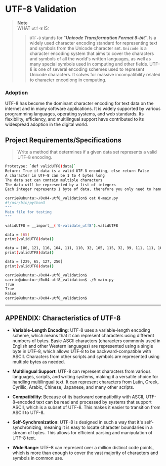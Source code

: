 # UTF-8 Validation

> **Note**  
> WHAT `utf-8` IS:  
>> `UTF-8` stands for "***Unicode Transformation Format 8-bit***". Is a widely used character encoding standard for representing text and symbols from the Unicode character set. `Unicode` is a character encoding system that aims to cover the characters and symbols of all the world's written languages, as well as many special symbols used in computing and other fields. UTF-8 is one of several encoding schemes used to represent Unicode characters. It solves for massive incompatibility related to character encodiong in computing.  

### Adoption
UTF-8 has become the dominant character encoding for text data on the internet and in many software applications. It is widely supported by various programming languages, operating systems, and web standards. Its flexibility, efficiency, and multilingual support have contributed to its widespread adoption in the digital world.

## Project Requirements/Specifications
> Write a method that determines if a given data set represents a valid UTF-8 encoding.

```bash
Prototype: `def validUTF8(data)`
Return: True if data is a valid UTF-8 encoding, else return False
A character in UTF-8 can be 1 to 4 bytes long
The data set can contain multiple characters
The data will be represented by a list of integers
Each integer represents 1 byte of data, therefore you only need to handle the 8 least significant bits of each integer  
```

```bash
carrie@ubuntu:~/0x04-utf8_validation$ cat 0-main.py
#!/usr/bin/python3
"""
Main file for testing
"""

validUTF8 = __import__('0-validate_utf8').validUTF8

data = [65]
print(validUTF8(data))

data = [80, 121, 116, 104, 111, 110, 32, 105, 115, 32, 99, 111, 111, 108, 33]
print(validUTF8(data))

data = [229, 65, 127, 256]
print(validUTF8(data))

carrie@ubuntu:~/0x04-utf8_validation$
carrie@ubuntu:~/0x04-utf8_validation$ ./0-main.py
True
True
False
carrie@ubuntu:~/0x04-utf8_validation$
```


---
## APPENDIX: Characteristics of UTF-8

- **Variable-Length Encoding**: UTF-8 uses a variable-length encoding scheme, which means that it can represent characters using different numbers of bytes. Basic ASCII characters (characters commonly used in English and other Western languages) are represented using a single byte in UTF-8, which allows UTF-8 to be backward-compatible with ASCII. Characters from other scripts and symbols are represented using multiple bytes as needed.

- **Multilingual Support**: UTF-8 can represent characters from various languages, scripts, and writing systems, making it a versatile choice for handling multilingual text. It can represent characters from Latin, Greek, Cyrillic, Arabic, Chinese, Japanese, and many other scripts.

- **Compatibility**: Because of its backward compatibility with ASCII, UTF-8-encoded text can be read and processed by systems that support ASCII, which is a subset of UTF-8. This makes it easier to transition from ASCII to UTF-8.

- **Self-Synchronization**: UTF-8 is designed in such a way that it's self-synchronizing, meaning it is easy to locate character boundaries in a stream of bytes. This allows for efficient parsing and manipulation of UTF-8 text.

- **Wide Range**: UTF-8 can represent over a million distinct code points, which is more than enough to cover the vast majority of characters and symbols in common use.
